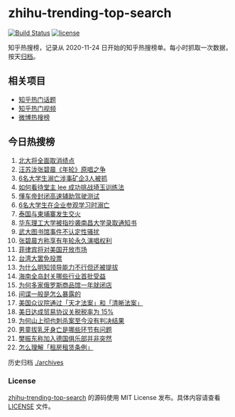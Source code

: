# zhihu-trending-top-search

[![Build Status](https://github.com/justjavac/zhihu-trending-top-search/workflows/ci/badge.svg?branch=main)](https://github.com/justjavac/zhihu-trending-top-search/actions)
[![license](https://img.shields.io/github/license/justjavac/zhihu-trending-top-search)](https://github.com/justjavac/zhihu-trending-top-search/blob/main/LICENSE)

知乎热搜榜，记录从 2020-11-24 日开始的知乎热搜榜单。每小时抓取一次数据，按天[归档](./archives)。

## 相关项目

- [知乎热门话题](https://github.com/justjavac/zhihu-trending-hot-questions)
- [知乎热门视频](https://github.com/justjavac/zhihu-trending-hot-video)
- [微博热搜榜](https://github.com/justjavac/weibo-trending-hot-search)

## 今日热搜榜

<!-- BEGIN -->
<!-- 最后更新时间 Sun Jul 27 2025 07:21:56 GMT+0800 (China Standard Time) -->

1. [北大将全面取消绩点](https://www.zhihu.com/search?q=%E5%8C%97%E5%A4%A7%E5%B0%86%E5%85%A8%E9%9D%A2%E5%8F%96%E6%B6%88%E7%BB%A9%E7%82%B9)
1. [汪苏泷张碧晨《年轮》原唱之争](https://www.zhihu.com/search?q=%E6%B1%AA%E8%8B%8F%E6%B3%B7%E5%BC%A0%E7%A2%A7%E6%99%A8%E3%80%8A%E5%B9%B4%E8%BD%AE%E3%80%8B%E5%8E%9F%E5%94%B1%E4%B9%8B%E4%BA%89)
1. [6名大学生溺亡涉事矿企3人被抓](https://www.zhihu.com/search?q=6%E5%90%8D%E5%A4%A7%E5%AD%A6%E7%94%9F%E6%BA%BA%E4%BA%A1%E6%B6%89%E4%BA%8B%E7%9F%BF%E4%BC%813%E4%BA%BA%E8%A2%AB%E6%8A%93)
1. [如何看待堂主 lee 成功挑战埼玉训练法](https://www.zhihu.com/search?q=%E5%A6%82%E4%BD%95%E7%9C%8B%E5%BE%85%E5%A0%82%E4%B8%BB%20lee%20%E6%88%90%E5%8A%9F%E6%8C%91%E6%88%98%E5%9F%BC%E7%8E%89%E8%AE%AD%E7%BB%83%E6%B3%95)
1. [懂车帝封闭高速辅助驾驶测试](https://www.zhihu.com/search?q=%E6%87%82%E8%BD%A6%E5%B8%9D%E5%B0%81%E9%97%AD%E9%AB%98%E9%80%9F%E8%BE%85%E5%8A%A9%E9%A9%BE%E9%A9%B6%E6%B5%8B%E8%AF%95)
1. [6名大学生在企业参观学习时溺亡](https://www.zhihu.com/search?q=6%E5%90%8D%E5%A4%A7%E5%AD%A6%E7%94%9F%E5%9C%A8%E4%BC%81%E4%B8%9A%E5%8F%82%E8%A7%82%E5%AD%A6%E4%B9%A0%E6%97%B6%E6%BA%BA%E4%BA%A1)
1. [泰国与柬埔寨发生交火](https://www.zhihu.com/search?q=%E6%B3%B0%E5%9B%BD%E4%B8%8E%E6%9F%AC%E5%9F%94%E5%AF%A8%E5%8F%91%E7%94%9F%E4%BA%A4%E7%81%AB)
1. [华东理工大学被指抄袭南昌大学录取通知书](https://www.zhihu.com/search?q=%E5%8D%8E%E4%B8%9C%E7%90%86%E5%B7%A5%E5%A4%A7%E5%AD%A6%E8%A2%AB%E6%8C%87%E6%8A%84%E8%A2%AD%E5%8D%97%E6%98%8C%E5%A4%A7%E5%AD%A6%E5%BD%95%E5%8F%96%E9%80%9A%E7%9F%A5%E4%B9%A6)
1. [武大图书馆事件不认定性骚扰](https://www.zhihu.com/search?q=%E6%AD%A6%E5%A4%A7%E5%9B%BE%E4%B9%A6%E9%A6%86%E4%BA%8B%E4%BB%B6%E4%B8%8D%E8%AE%A4%E5%AE%9A%E6%80%A7%E9%AA%9A%E6%89%B0)
1. [张碧晨方称享有年轮永久演唱权利](https://www.zhihu.com/search?q=%E5%BC%A0%E7%A2%A7%E6%99%A8%E6%96%B9%E7%A7%B0%E4%BA%AB%E6%9C%89%E5%B9%B4%E8%BD%AE%E6%B0%B8%E4%B9%85%E6%BC%94%E5%94%B1%E6%9D%83%E5%88%A9)
1. [菲律宾将对美国开放市场](https://www.zhihu.com/search?q=%E8%8F%B2%E5%BE%8B%E5%AE%BE%E5%B0%86%E5%AF%B9%E7%BE%8E%E5%9B%BD%E5%BC%80%E6%94%BE%E5%B8%82%E5%9C%BA)
1. [台湾大罢免投票](https://www.zhihu.com/search?q=%E5%8F%B0%E6%B9%BE%E5%A4%A7%E7%BD%A2%E5%85%8D%E6%8A%95%E7%A5%A8)
1. [为什么明知领导能力不行但还被提拔](https://www.zhihu.com/search?q=%E4%B8%BA%E4%BB%80%E4%B9%88%E6%98%8E%E7%9F%A5%E9%A2%86%E5%AF%BC%E8%83%BD%E5%8A%9B%E4%B8%8D%E8%A1%8C%E4%BD%86%E8%BF%98%E8%A2%AB%E6%8F%90%E6%8B%94)
1. [海南全岛封关哪些行业首批受益](https://www.zhihu.com/search?q=%E6%B5%B7%E5%8D%97%E5%85%A8%E5%B2%9B%E5%B0%81%E5%85%B3%E5%93%AA%E4%BA%9B%E8%A1%8C%E4%B8%9A%E9%A6%96%E6%89%B9%E5%8F%97%E7%9B%8A)
1. [为何多家俄罗斯商品馆一年就闭店](https://www.zhihu.com/search?q=%E4%B8%BA%E4%BD%95%E5%A4%9A%E5%AE%B6%E4%BF%84%E7%BD%97%E6%96%AF%E5%95%86%E5%93%81%E9%A6%86%E4%B8%80%E5%B9%B4%E5%B0%B1%E9%97%AD%E5%BA%97)
1. [间谍一般是怎么暴露的](https://www.zhihu.com/search?q=%E9%97%B4%E8%B0%8D%E4%B8%80%E8%88%AC%E6%98%AF%E6%80%8E%E4%B9%88%E6%9A%B4%E9%9C%B2%E7%9A%84)
1. [美国众议院通过「天才法案」和「清晰法案」](https://www.zhihu.com/search?q=%E7%BE%8E%E5%9B%BD%E4%BC%97%E8%AE%AE%E9%99%A2%E9%80%9A%E8%BF%87%E3%80%8C%E5%A4%A9%E6%89%8D%E6%B3%95%E6%A1%88%E3%80%8D%E5%92%8C%E3%80%8C%E6%B8%85%E6%99%B0%E6%B3%95%E6%A1%88%E3%80%8D)
1. [美日达成贸易协议关税税率为 15%](https://www.zhihu.com/search?q=%E7%BE%8E%E6%97%A5%E8%BE%BE%E6%88%90%E8%B4%B8%E6%98%93%E5%8D%8F%E8%AE%AE%E5%85%B3%E7%A8%8E%E7%A8%8E%E7%8E%87%E4%B8%BA%2015%25)
1. [为何山上彻也刺杀案至今没有判决结果](https://www.zhihu.com/search?q=%E4%B8%BA%E4%BD%95%E5%B1%B1%E4%B8%8A%E5%BD%BB%E4%B9%9F%E5%88%BA%E6%9D%80%E6%A1%88%E8%87%B3%E4%BB%8A%E6%B2%A1%E6%9C%89%E5%88%A4%E5%86%B3%E7%BB%93%E6%9E%9C)
1. [男童拔乳牙身亡是哪些环节有问题](https://www.zhihu.com/search?q=%E7%94%B7%E7%AB%A5%E6%8B%94%E4%B9%B3%E7%89%99%E8%BA%AB%E4%BA%A1%E6%98%AF%E5%93%AA%E4%BA%9B%E7%8E%AF%E8%8A%82%E6%9C%89%E9%97%AE%E9%A2%98)
1. [樊振东称加入德国俱乐部并非突然](https://www.zhihu.com/search?q=%E6%A8%8A%E6%8C%AF%E4%B8%9C%E7%A7%B0%E5%8A%A0%E5%85%A5%E5%BE%B7%E5%9B%BD%E4%BF%B1%E4%B9%90%E9%83%A8%E5%B9%B6%E9%9D%9E%E7%AA%81%E7%84%B6)
1. [怎么理解「租房租赁条例」](https://www.zhihu.com/search?q=%E6%80%8E%E4%B9%88%E7%90%86%E8%A7%A3%E3%80%8C%E7%A7%9F%E6%88%BF%E7%A7%9F%E8%B5%81%E6%9D%A1%E4%BE%8B%E3%80%8D)

<!-- END -->

历史归档 [./archives](./archives)

### License

[zhihu-trending-top-search](https://github.com/justjavac/zhihu-trending-top-search) 的源码使用 MIT License
发布。具体内容请查看 [LICENSE](./LICENSE) 文件。
